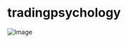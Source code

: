 # tradingpsychology
![Image](https://github.com/user-attachments/assets/05ec7884-bbf4-40db-adf8-8e1629daf804)
